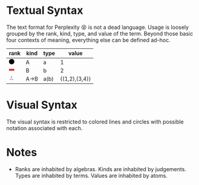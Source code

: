 # Textual Syntax

The text format for Perplexity 😵 is not a dead language.
Usage is loosely grouped by the rank, kind, type, and value of the term.
Beyond those basic four contexts of meaning, everything else can be defined ad-hoc.

| rank       | kind                    |	type    | value
|------------|------------------------------------|---------------|--------------------------
| <img src="/img/black_circle.png" title="black circle" style="height:1em;"/>     | A     | a    | 1 
| <img src="/img/red_line.png" title="red line" style="height:1em;"/>             |	B     | b    | 2
| <img src="/img/triangle_inequality.png" alt="inequality" style="height:1em;"/>  | A->B  | a(b) | {(1,2),(3,4)}

# Visual Syntax

The visual syntax is restricted to colored lines and circles with possible notation associated with each.

# Notes
- Ranks are inhabited by algebras. Kinds are inhabited by judgements. Types are inhabited by terms. Values are inhabited by atoms.
